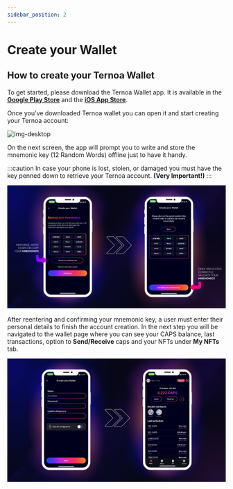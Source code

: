 ```yaml
---
sidebar_position: 2
---
```


# Create your Wallet

## How to create your Ternoa Wallet

To get started, please download the Ternoa Wallet app. It is available in the **[Google Play Store](https://play.google.com/store/apps/details?id=com.ternoa.wallet.prod)** and the **[iOS App Store](https://apps.apple.com/us/app/ternoa-wallet/id1562180877#?platform=iphone)**.

Once you’ve downloaded Ternoa wallet you can open it and start creating your Ternoa account:

![img-desktop](./create-wallet-1.png)

On the next screen, the app will prompt you to write and store the mnemonic key (12 Random Words) offline just to have it handy.

:::caution
In case your phone is lost, stolen, or damaged you must have the key penned down to retrieve your Ternoa account. **(Very Important!)**
:::

![img-desktop](./create-wallet-2.png)

After reentering and confirming your mnemonic key, a user must enter their personal details to finish the account creation. In the next step you will be navigated to the wallet page where you can see your CAPS balance, last transactions, option to **Send/Receive** caps and your NFTs under **My NFTs** tab.

![img-desktop](./create-wallet-3.png)
